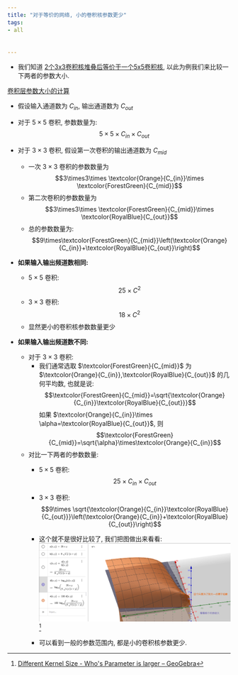 ```yaml
---
title: "对于等价的网络, 小的卷积核参数更少"
tags:
- all


---
```

- 我们知道 [2个3x3卷积核堆叠后等价于一个5x5卷积核](notes/2022/2022.2/2个3x3卷积核堆叠后等价于一个5x5卷积核.md), 以此为例我们来比较一下两者的参数大小.

[卷积层参数大小的计算](notes/2022/2022.2/卷积层参数大小的计算.md)

- 假设输入通道数为 $C_{in}$, 输出通道数为 $C_{out}$

- 对于 $5\times5$ 卷积, 参数数量为: $$5\times5\times C_{in} \times C_{out}$$

- 对于 $3\times3$ 卷积, 假设第一次卷积的输出通道数为 $C_{mid}$
  - 一次 $3\times3$ 卷积的参数数量为 $$3\times3\times \textcolor{Orange}{C_{in}}\times \textcolor{ForestGreen}{C_{mid}}$$
  - 第二次卷积的参数数量为 $$3\times3\times \textcolor{ForestGreen}{C_{mid}}\times \textcolor{RoyalBlue}{C_{out}}$$
  - 总的参数数量为: $$9\times\textcolor{ForestGreen}{C_{mid}}\left(\textcolor{Orange}{C_{in}}+\textcolor{RoyalBlue}{C_{out}}\right)$$

- **如果输入输出频道数相同:**
  - $5\times5$ 卷积: $$25\times C^2$$
  - $3\times3$ 卷积: $$18\times C^2$$
  - 显然更小的卷积核参数数量更少

- **如果输入输出频道数不同:**
  - 对于 $3\times3$ 卷积:
    - 我们通常选取 $\textcolor{ForestGreen}{C_{mid}}$ 为 $\textcolor{Orange}{C_{in}},\textcolor{RoyalBlue}{C_{out}}$ 的几何平均数, 也就是说: $$\textcolor{ForestGreen}{C_{mid}}=\sqrt{\textcolor{Orange}{C_{in}}\textcolor{RoyalBlue}{C_{out}}}$$
  如果 $\textcolor{Orange}{C_{in}}\times \alpha=\textcolor{RoyalBlue}{C_{out}}$, 则 $$\textcolor{ForestGreen}{C_{mid}}=\sqrt{\alpha}\times\textcolor{Orange}{C_{in}}$$
  - 对比一下两者的参数数量:
    - $5\times5$ 卷积: $$25\times C_{in} \times C_{out}$$
    - $3\times3$ 卷积: $$9\times \sqrt{\textcolor{Orange}{C_{in}}\textcolor{RoyalBlue}{C_{out}}}\left(\textcolor{Orange}{C_{in}}+\textcolor{RoyalBlue}{C_{out}}\right)$$
    - 这个就不是很好比较了, 我们把图做出来看看:
   ![](notes/2022/2022.2/assets/Pasted%20image%2020220304104453.png)[^1]
   
    - 可以看到一般的参数范围内, 都是小的卷积核参数更少.

[^1]: [Different Kernel Size - Who's Parameter is larger – GeoGebra](https://www.geogebra.org/m/zq6vnwcp)
